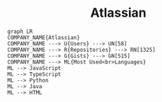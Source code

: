 <h1 align="center">Atlassian</h1>

```mermaid
graph LR
COMPANY_NAME{Atlassian}
COMPANY_NAME ---> U{Users} ---> UN[58]
COMPANY_NAME ---> R{Repositories} ---> RN[1325]
COMPANY_NAME ---> G{Gists} ---> GN[515]
COMPANY_NAME ---> ML{Most Used<br>Languages}
ML --> JavaScript
ML --> TypeScript
ML --> Python
ML --> Java
ML --> HTML
```
